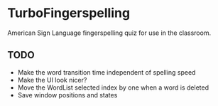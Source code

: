 # TurboFingerspelling
American Sign Language fingerspelling quiz for use in the classroom.

TODO
----
- Make the word transition time independent of spelling speed
- Make the UI look nicer?
- Move the WordList selected index by one when a word is deleted
- Save window positions and states